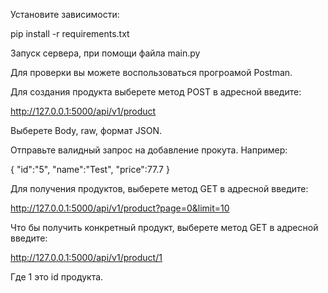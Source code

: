 Установите зависимости:

pip install -r requirements.txt

Запуск сервера, при помощи файла main.py

Для проверки вы можете воспользоваться прогроамой Postman.

Для создания продукта выберете метод POST в адресной введите:

http://127.0.0.1:5000/api/v1/product

Выберете Body, raw, формат JSON.

Отправьте валидный запрос на добавление прокута. Например:

{ "id":"5", "name":"Test", "price":77.7 }

Для получения продуктов, выберете метод GET в адресной введите:

http://127.0.0.1:5000/api/v1/product?page=0&limit=10

Что бы получить конкретный продукт, выберете метод GET в адресной введите:

http://127.0.0.1:5000/api/v1/product/1

Где 1 это id продукта.
